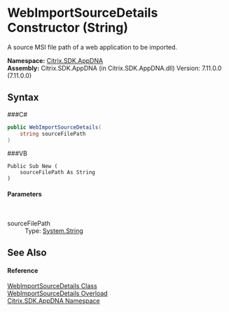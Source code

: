 # WebImportSourceDetails Constructor (String)
 

A source MSI file path of a web application to be imported.

**Namespace:**&nbsp;<a href="N_Citrix_SDK_AppDNA">Citrix.SDK.AppDNA</a><br />**Assembly:**&nbsp;Citrix.SDK.AppDNA (in Citrix.SDK.AppDNA.dll) Version: 7.11.0.0 (7.11.0.0)

## Syntax

###C#
```csharp
public WebImportSourceDetails(
	string sourceFilePath
)
```

###VB
```vbnet
Public Sub New ( 
	sourceFilePath As String
)
```


#### Parameters
&nbsp;<dl><dt>sourceFilePath</dt><dd>Type: <a href="http://msdn2.microsoft.com/en-us/library/s1wwdcbf" target="_blank">System.String</a><br /></dd></dl>

## See Also


#### Reference
<a href="T_Citrix_SDK_AppDNA_WebImportSourceDetails">WebImportSourceDetails Class</a><br /><a href="Overload_Citrix_SDK_AppDNA_WebImportSourceDetails__ctor">WebImportSourceDetails Overload</a><br /><a href="N_Citrix_SDK_AppDNA">Citrix.SDK.AppDNA Namespace</a><br />